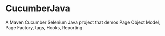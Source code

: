 # CucumberJava
A Maven Cucumber Selenium Java project that demos Page Object Model, Page Factory, tags, Hooks, Reporting
